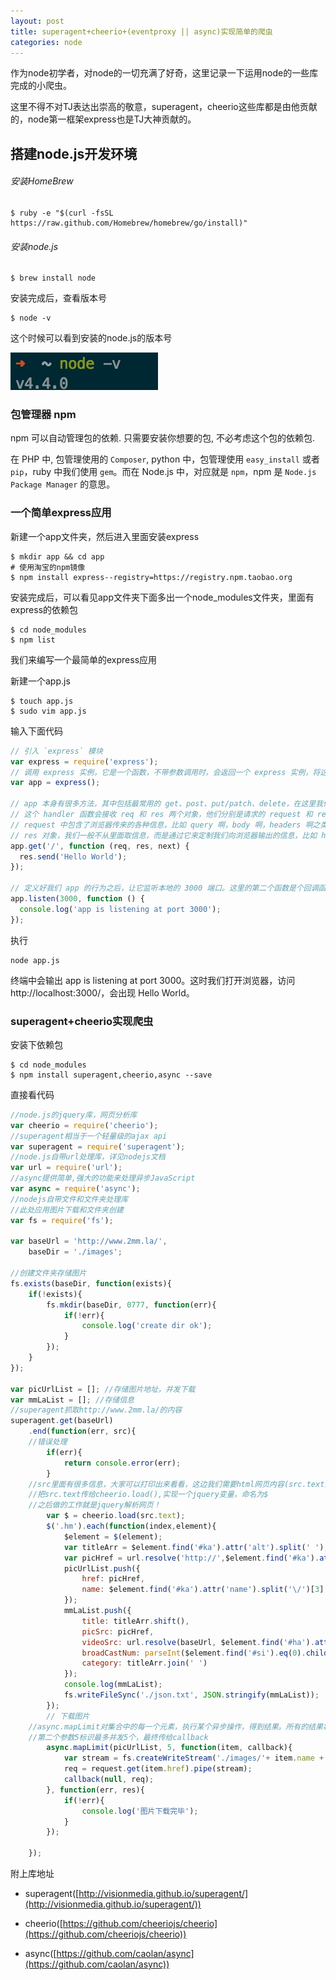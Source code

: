 ```yaml
---
layout: post
title: superagent+cheerio+(eventproxy || async)实现简单的爬虫
categories: node
---
```

作为node初学者，对node的一切充满了好奇，这里记录一下运用node的一些库完成的小爬虫。

这里不得不对TJ表达出崇高的敬意，superagent，cheerio这些库都是由他贡献的，node第一框架express也是TJ大神贡献的。

## 搭建node.js开发环境

###### 安装HomeBrew

```
$ ruby -e "$(curl -fsSL https://raw.github.com/Homebrew/homebrew/go/install)"
```

###### 安装node.js

```
$ brew install node
```

安装完成后，查看版本号

```
$ node -v
```

这个时候可以看到安装的node.js的版本号

![node-v](https://raw.githubusercontent.com/neverthanmore/neverthanmore.github.io/master/images/nodev/node-v.png)

### 包管理器 npm

npm 可以自动管理包的依赖. 只需要安装你想要的包, 不必考虑这个包的依赖包.

在 PHP 中, 包管理使用的 `Composer`, python 中，包管理使用 `easy_install` 或者 `pip`，ruby 中我们使用 `gem`。而在 Node.js 中，对应就是 `npm`，npm 是 `Node.js Package Manager` 的意思。

### 一个简单express应用

新建一个app文件夹，然后进入里面安装express

```
$ mkdir app && cd app
# 使用淘宝的npm镜像
$ npm install express--registry=https://registry.npm.taobao.org
```

安装完成后，可以看见app文件夹下面多出一个node_modules文件夹，里面有express的依赖包

```
$ cd node_modules
$ npm list
```

我们来编写一个最简单的express应用

新建一个app.js

```
$ touch app.js
$ sudo vim app.js
```

输入下面代码

```js
// 引入 `express` 模块
var express = require('express');
// 调用 express 实例，它是一个函数，不带参数调用时，会返回一个 express 实例，将这个变量赋予 app 变量。
var app = express();

// app 本身有很多方法，其中包括最常用的 get、post、put/patch、delete，在这里我们调用其中的 get 方法，为我们的 `/` 路径指定一个 handler 函数。
// 这个 handler 函数会接收 req 和 res 两个对象，他们分别是请求的 request 和 response。
// request 中包含了浏览器传来的各种信息，比如 query 啊，body 啊，headers 啊之类的，都可以通过 req 对象访问到。
// res 对象，我们一般不从里面取信息，而是通过它来定制我们向浏览器输出的信息，比如 header 信息，比如想要向浏览器输出的内容。这里我们调用了它的 #send 方法，向浏览器输出一个字符串。
app.get('/', function (req, res, next) {
  res.send('Hello World');
});

// 定义好我们 app 的行为之后，让它监听本地的 3000 端口。这里的第二个函数是个回调函数，会在 listen 动作成功后执行，我们这里执行了一个命令行输出操作，告诉我们监听动作已完成。
app.listen(3000, function () {
  console.log('app is listening at port 3000');
});
```

执行

```
node app.js
```

终端中会输出 app is listening at port 3000。这时我们打开浏览器，访问http://localhost:3000/，会出现 Hello World。

###  superagent+cheerio实现爬虫

安装下依赖包

```
$ cd node_modules
$ npm install superagent,cheerio,async --save
```

直接看代码

```js
//node.js的jquery库，网页分析库
var cheerio = require('cheerio');
//superagent相当于一个轻量级的ajax api
var superagent = require('superagent');
//node.js自带url处理库，详见nodejs文档
var url = require('url');
//async提供简单,强大的功能来处理异步JavaScript
var async = require('async');
//nodejs自带文件和文件夹处理库
//此处应用图片下载和文件夹创建
var fs = require('fs');

var baseUrl = 'http://www.2mm.la/',
	baseDir = './images';

//创建文件夹存储图片
fs.exists(baseDir, function(exists){
	if(!exists){
		fs.mkdir(baseDir, 0777, function(err){
			if(!err){
				console.log('create dir ok');
			}
		});
	}
});

var picUrlList = []; //存储图片地址，并发下载
var mmLaList = []; //存储信息
//superagent抓取http://www.2mm.la/的内容
superagent.get(baseUrl)
	.end(function(err, src){
    //错误处理
		if(err){
			return console.error(err);
		}
    //src里面有很多信息，大家可以打印出来看看，这边我们需要html网页内容(src.text)
    //把src.text传给cheerio.load(),实现一个jquery变量，命名为$
    //之后做的工作就是jquery解析网页！
		var $ = cheerio.load(src.text);
		$('.hm').each(function(index,element){
			$element = $(element);
			var titleArr = $element.find('#ka').attr('alt').split(' ');
			var picHref = url.resolve('http://',$element.find('#ka').attr('name'))
			picUrlList.push({
				href: picHref,
				name: $element.find('#ka').attr('name').split('\/')[3]
			});
			mmLaList.push({
				title: titleArr.shift(),
				picSrc: picHref,
				videoSrc: url.resolve(baseUrl, $element.find('#ha').attr('href')),
				broadCastNum: parseInt($element.find('#si').eq(0).children('span').text()),
				category: titleArr.join(' ')
			});
			console.log(mmLaList);
			fs.writeFileSync('./json.txt', JSON.stringify(mmLaList));
		});
		// 下载图片
    //async.mapLimit对集合中的每一个元素，执行某个异步操作，得到结果。所有的结果将汇总到最终的callback里
    //第二个参数5标识最多并发5个，最终传给callback
		async.mapLimit(picUrlList, 5, function(item, callback){
			var stream = fs.createWriteStream('./images/'+ item.name +'.jpg');
			req = request.get(item.href).pipe(stream);
			callback(null, req);
		}, function(err, res){
			if(!err){
				console.log('图片下载完毕');
			}
		});

	});
```

附上库地址

* superagent([http://visionmedia.github.io/superagent/](http://visionmedia.github.io/superagent/))

* cheerio([https://github.com/cheeriojs/cheerio](https://github.com/cheeriojs/cheerio))

* async([https://github.com/caolan/async](https://github.com/caolan/async))
